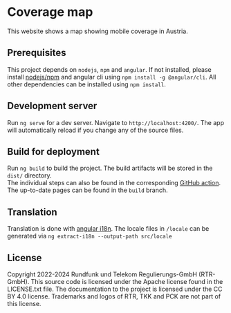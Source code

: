 # Coverage map

This website shows a map showing mobile coverage in Austria.

## Prerequisites

This project depends on `nodejs`, `npm` and `angular`. If not installed, please install [nodejs/npm](https://nodejs.org/en/)
and angular cli using `npm install -g @angular/cli`. All other dependencies can be installed using `npm install`.

## Development server

Run `ng serve` for a dev server. Navigate to `http://localhost:4200/`. The app will automatically reload if you change any of the source files.

## Build for deployment

Run `ng build` to build the project. The build artifacts will be stored in the `dist/` directory.  
The individual steps can also be found in the corresponding [GitHub action](https://github.com/rtr-tkfreq/coverage-website/blob/master/.github/workflows/main.yml). 
The up-to-date pages can be found in the `build` branch.

## Translation

Translation is done with [angular i18n](https://angular.io/guide/i18n-common-translation-files). The
locale files in `/locale` can be generated via `ng extract-i18n --output-path src/locale`

## License

Copyright 2022-2024 Rundfunk und Telekom Regulierungs-GmbH (RTR-GmbH). This source code is licensed under the Apache license found in the LICENSE.txt file. The documentation to the project is licensed under the CC BY 4.0 license.
Trademarks and logos of RTR, TKK and PCK are not part of this license.

